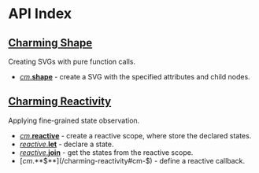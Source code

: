 # API Index

## [Charming Shape](/charming-shape)

Creating SVGs with pure function calls.

- [_cm_.**shape**](/charming-shape#cm-shape) - create a SVG with the specified attributes and child nodes.

## [Charming Reactivity](/charming-reactivity)

Applying fine-grained state observation.

- [_cm_.**reactive**](/charming-reactivity#cm-reactive) - create a reactive scope, where store the declared states.
- [_reactive_.**let**](/charming-reactivity#reactive-let) - declare a state.
- [_reactive_.**join**](/charming-reactivity#reactive-join) - get the states from the reactive scope.
- [_cm_.**$**](/charming-reactivity#cm-$) - define a reactive callback.
